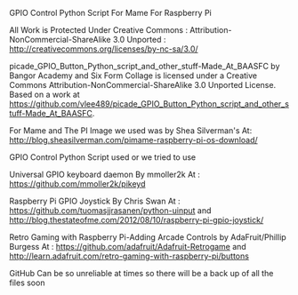 GPIO Control Python Script For Mame For Raspberry Pi 

All Work is Protected Under Creative Commons : Attribution-NonCommercial-ShareAlike 3.0 Unported : http://creativecommons.org/licenses/by-nc-sa/3.0/

picade_GPIO_Button_Python_script_and_other_stuff-Made_At_BAASFC by Bangor Academy and Six Form Collage is licensed
under a Creative Commons Attribution-NonCommercial-ShareAlike 3.0 Unported License.
Based on a work at https://github.com/vlee489/picade_GPIO_Button_Python_script_and_other_stuff-Made_At_BAASFC.

For Mame and The PI Image we used was by Shea Silverman's
At: http://blog.sheasilverman.com/pimame-raspberry-pi-os-download/

GPIO Control Python Script used or we tried to use

Universal GPIO keyboard daemon By mmoller2k At : https://github.com/mmoller2k/pikeyd

Raspberry Pi GPIO Joystick By Chris Swan At : https://github.com/tuomasjjrasanen/python-uinput and http://blog.thestateofme.com/2012/08/10/raspberry-pi-gpio-joystick/

Retro Gaming with Raspberry Pi-Adding Arcade Controls by AdaFruit/Phillip Burgess At : https://github.com/adafruit/Adafruit-Retrogame and http://learn.adafruit.com/retro-gaming-with-raspberry-pi/buttons














GitHub Can be so unreliable at times so there will be a back up of all the files soon
